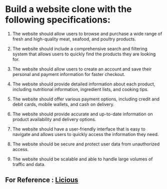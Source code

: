# Build a website clone with the following specifications:

1. The website should allow users to browse and purchase a wide range of fresh and high-quality meat, seafood, and poultry products.

2. The website should include a comprehensive search and filtering system that allows users to quickly find the products they are looking for.

3. The website should allow users to create an account and save their personal and payment information for faster checkout.

4. The website should provide detailed information about each product, including nutritional information, ingredient lists, and cooking tips.

5. The website should offer various payment options, including credit and debit cards, mobile wallets, and cash on delivery.

6. The website should provide accurate and up-to-date information on product availability and delivery options.

7. The website should have a user-friendly interface that is easy to navigate and allows users to quickly access the information they need.

8. The website should be secure and protect user data from unauthorized access.

9. The website should be scalable and able to handle large volumes of traffic and data.

## For Reference : <a href="https://www.licious.in/">Licious </a>